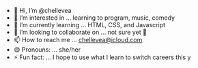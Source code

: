 - 👋 Hi, I’m @chellevea
- 👀 I’m interested in ... learning to program, music, comedy
- 🌱 I’m currently learning ... HTML, CSS, and Javascript
- 💞️ I’m looking to collaborate on ... not sure yet 🤔
- 📫 How to reach me ... chellevea@icloud.com
- 😄 Pronouns: ... she/her
- ⚡ Fun fact: ... I hope to use what I learn to switch careers this y

<!---
chellevea/chellevea is a ✨ special ✨ repository because its `README.md` (this file) appears on your GitHub profile.
You can click the Preview link to take a look at your changes.
--->
